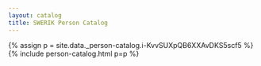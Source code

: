 ```yaml
---
layout: catalog
title: SWERIK Person Catalog
---
```

{% assign p = site.data._person-catalog.i-KvvSUXpQB6XXAvDKS5scf5 %}
{% include person-catalog.html p=p %}

